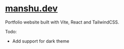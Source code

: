 # [manshu.dev](https://manshu.dev/)

Portfolio website built with Vite, React and TailwindCSS.

Todo:

- Add support for dark theme
